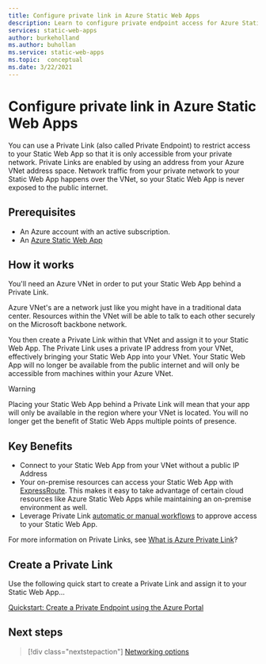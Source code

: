```yaml
---
title: Configure private link in Azure Static Web Apps
description: Learn to configure private endpoint access for Azure Static Web Apps
services: static-web-apps
author: burkeholland
ms.author: buhollan
ms.service: static-web-apps
ms.topic:  conceptual
ms.date: 3/22/2021
---
```


# Configure private link in Azure Static Web Apps

You can use a Private Link (also called Private Endpoint) to restrict access to your Static Web App so that it is only accessible from your private network. Private Links are enabled by using an address from your Azure VNet address space. Network traffic from your private network to your Static Web App happens over the VNet, so your Static Web App is never exposed to the public internet.

## Prerequisites

* An Azure account with an active subscription. 
* An [Azure Static Web App](https://docs.microsoft.com/en-us/azure/static-web-apps/get-started-portal?tabs=vanilla-javascript)

## How it works

You'll need an Azure VNet in order to put your Static Web App behind a Private Link. 

Azure VNet's are a network just like you might have in a traditional data center. Resources within the VNet will be able to talk to each other securely on the Microsoft backbone network.

You then create a Private Link within that VNet and assign it to your Static Web App. The Private Link uses a private IP address from your VNet, effectively bringing your Static Web App into your VNet. Your Static Web App will no longer be available from the public internet and will only be accessible from machines within your Azure VNet.

> [!WARNING]
> Placing your Static Web App behind a Private Link will mean that your app will only be available in the region where your VNet is located. You will no longer get the benefit of Static Web Apps multiple points of presence.

## Key Benefits

* Connect to your Static Web App from your VNet without a public IP Address
* Your on-premise resources can access your Static Web App with [ExpressRoute](https://docs.microsoft.com/en-us/azure/expressroute/expressroute-introduction). This makes it easy to take advantage of certain cloud resources like Azure Static Web Apps while maintaining an on-premise environment as well.
* Leverage Private Link [automatic or manual workflows](https://docs.microsoft.com/en-us/azure/private-link/private-endpoint-overview#access-to-a-private-link-resource-using-approval-workflow) to approve access to your Static Web App.

For more information on Private Links, see [What is Azure Private Link](https://docs.microsoft.com/en-us/azure/private-link/private-link-overview)?

## Create a Private Link

Use the following quick start to create a Private Link and assign it to your Static Web App...

[Quickstart: Create a Private Endpoint using the Azure Portal](https://docs.microsoft.com/en-us/azure/private-link/create-private-endpoint-portal) 


## Next steps

> [!div class="nextstepaction"]
> [Networking options](./networking-options.md)